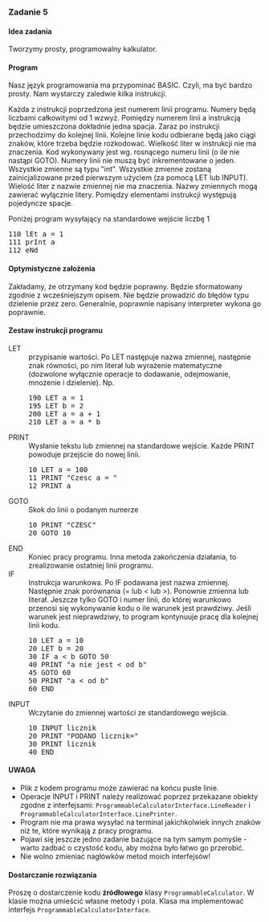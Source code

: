 <h3>Zadanie 5</h3><h4>Idea zadania</h4>

<p>
Tworzymy prosty, programowalny kalkulator.
</p>
<h4>Program</h4>

<p>Nasz język programowania ma przypominać BASIC. Czyli, ma być bardzo prosty.
Nam wystarczy zaledwie kilka instrukcji.</p>

<p>Każda z instrukcji poprzedzona jest numerem linii programu. Numery będą liczbami całkowitymi
od 1 wzwyż. Pomiędzy numerem linii a instrukcją będzie umieszczona dokładnie jedna spacja.
Zaraz po instrukcji przechodzimy do kolejnej linii. Kolejne linie kodu odbierane będą jako
ciągi znaków, które trzeba będzie rozkodować. Wielkość liter w instrukcji nie ma znaczenia.
Kod wykonywany jest wg. rosnącego numeru linii (o ile nie nastąpi GOTO). 
Numery linii nie muszą być inkrementowane
o jeden. Wszystkie zmienne są typu "int". Wszystkie zmienne zostaną zainicjalizowane
przed pierwszym użyciem (za pomocą LET lub INPUT). Wielość liter z nazwie zmiennej nie ma znaczenia.
Nazwy zmiennych mogą zawierać wyłącznie litery. Pomiędzy elementami instrukcji
występują pojedyncze spacje.</p>

<p>Poniżej program wysyłający na standardowe wejście liczbę 1</p>
<pre>110 lEt a = 1
111 prInt a
112 eNd
</pre>

<h4>Optymistyczne założenia</h4>

<p>Zakładamy, że otrzymany kod będzie poprawny. Będzie sformatowany zgodnie z wcześniejszym opisem.
Nie będzie prowadzić do błędów typu dzielenie przez zero. Generalnie, poprawnie napisany interpreter
wykona go poprawnie.</p>

<h4>Zestaw instrukcji programu</h4>

<dl>
<dt>LET</dt>
<dd>przypisanie wartości. Po LET następuje nazwa zmiennej, następnie znak równości,
po nim literał lub wyrażenie matematyczne (dozwolone wyłącznie operacje
to dodawanie, odejmowanie, mnożenie i dzielenie). Np. 
<pre>190 LET a = 1
195 LET b = 2
200 LET a = a + 1
210 LET a = a * b
</pre>
</dd>

<dt>PRINT</dt>
<dd>Wysłanie tekstu lub zmiennej na standardowe wejście. Każde PRINT powoduje przejście do nowej linii.
<pre>10 LET a = 100
11 PRINT "Czesc a = "
12 PRINT a
</pre>
</dd>

<dt>GOTO</dt>
<dd>Skok do linii o podanym numerze
<pre>10 PRINT "CZESC"
20 GOTO 10
</pre>
</dd>

<dt>END</dt>
<dd>Koniec pracy programu. Inna metoda zakończenia działania, to zrealizowanie ostatniej linii programu.</dd>

<dt>IF</dt>
<dd>Instrukcja warunkowa. Po IF podawana jest nazwa zmiennej. Następnie znak porównania (= lub &lt; lub &gt;).
Ponownie zmienna lub literał. Jeszcze tylko GOTO i numer linii, do której warunkowo
przenosi się wykonywanie kodu o ile warunek jest prawdziwy. 
Jeśli warunek jest nieprawdziwy, to program kontynuuje pracę dla kolejnej linii kodu.
<pre>10 LET a = 10
20 LET b = 20
30 IF a &lt; b GOTO 50
40 PRINT "a nie jest &lt; od b" 
45 GOTO 60
50 PRINT "a &lt; od b" 
60 END
</pre>
</dd>

<dt>INPUT</dt>
<dd>Wczytanie do zmiennej wartości ze standardowego wejścia.

<pre>10 INPUT licznik
20 PRINT "PODANO licznik="
30 PRINT licznik
40 END
</pre>
</dd>

<h4>UWAGA</h4>

<ul>
<li>Plik z kodem programu może zawierać na końcu puste linie.
</li><li>Operacje INPUT i PRINT należy realizować poprzez przekazane obiekty zgodne z 
interfejsami: <code>ProgrammableCalculatorInterface.LineReader</code>
i <code>ProgrammableCalculatorInterface.LinePrinter</code>.
</li><li>Program nie ma prawa wysyłać na terminal jakichkolwiek innych znaków niż te, które wynikają z pracy programu.
</li><li>Pojawi się jeszcze jedno zadanie bazujące na tym samym pomyśle - warto zadbać o czystość kodu, aby można było
łatwo go przerobić.
</li><li>Nie wolno zmieniać nagłówków metod moich interfejsów!
</li></ul>

<h4>Dostarczanie rozwiązania</h4>

<p>Proszę o dostarczenie kodu <b>źródłowego</b> klasy <code class="expectedclass">ProgrammableCalculator</code>.
W klasie można umieścić własne metody i pola. Klasa 
ma implementować interfejs <code>ProgrammableCalculatorInterface</code>.
</p>
